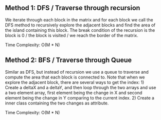 ## Method 1: DFS / Traverse through recursion

We iterate through each block in the matrix and for each block we call the DFS method to recursively explore the adjacent blocks and find the area of the island containing this block. The break condition of the recursion is the block is 0 / the block is visited / we reach the border of the matrix.

Time Complexity: O(M * N)

## Method 2: BFS / Traverse through Queue

Similar as DFS, but instead of recursion we use a queue to traverse and compute the area that each block is connected to. Note that when we explore the adjacent block, there are several ways to get the index: 1) Create a deltaX and a deltaY, and then loop through the two arrays and use a two element array, first element being the change in X and second element being the change in Y comparing to the current index. 2) Create a inner class containing the two changes as attribute.

Time Complexity: O(M * N)
